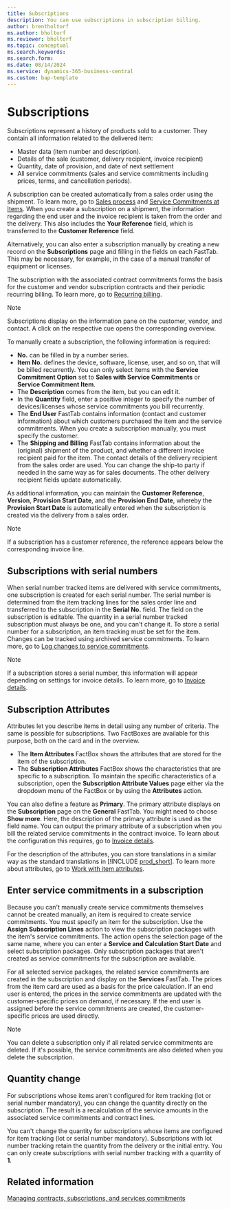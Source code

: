 ```yaml
---
title: Subscriptions
description: You can use subscriptions in subscription billing.
author: brentholtorf
ms.author: bholtorf
ms.reviewer: bholtorf
ms.topic: conceptual
ms.search.keywords: 
ms.search.form: 
ms.date: 08/14/2024
ms.service: dynamics-365-business-central
ms.custom: bap-template
---
```


# Subscriptions

Subscriptions represent a history of products sold to a customer. They contain all information related to the delivered item:

* Master data (item number and description).
* Details of the sale (customer, delivery recipient, invoice recipient)
* Quantity, date of provision, and date of next settlement
* All service commitments (sales and service commitments including prices, terms, and cancellation periods).

A subscription can be created automatically from a sales order using the shipment. To learn more, go to [Sales process](../sales/sales-service-commitments.md) and [Service Commitments at Items](../masterdata/items.md). When you create a subscription on a shipment, the information regarding the end user and the invoice recipient is taken from the order and the delivery. This also includes the **Your Reference** field, which is transferred to the **Customer Reference** field.

Alternatively, you can also enter a subscription manually by creating a new record on the **Subscriptions** page and filling in the fields on each FastTab. This may be necessary, for example, in the case of a manual transfer of equipment or licenses.

The subscription with the associated contract commitments forms the basis for the customer and vendor subscription contracts and their periodic recurring billing. To learn more, go to [Recurring billing](../recurring-billing.md).

> [!NOTE]
> Subscriptions display on the information pane on the customer, vendor, and contact. A click on the respective cue opens the corresponding overview.

To manually create a subscription, the following information is required:

* **No.** can be filled in by a number series.
* **Item No.** defines the device, software, license, user, and so on, that will be billed recurrently. You can only select items with the **Service Commitment Option** set to **Sales with Service Commitments** or **Service Commitment Item**. 
* The **Description** comes from the item, but you can edit it.
* In the **Quantity** field, enter a positive integer to specify the number of devices/licenses whose service commitments you bill recurrently.
* The **End User** FastTab contains information (contact and customer information) about which customers purchased the item and the service commitments. When you create a subscription manually, you must specify the customer.
* The **Shipping and Billing** FastTab contains information about the (original) shipment of the product, and whether a different invoice recipient paid for the item. The contact details of the delivery recipient from the sales order are used. You can change the ship-to party if needed in the same way as for sales documents. The other delivery recipient fields update automatically.

As additional information, you can maintain the **Customer Reference**, **Version**, **Provision Start Date**, and the **Provision End Date**, whereby the **Provision Start Date** is automatically entered when the subscription is created via the delivery from a sales order.

> [!NOTE]
> If a subscription has a customer reference, the reference appears below the corresponding invoice line.

## Subscriptions with serial numbers

When serial number tracked items are delivered with service commitments, one subscription is created for each serial number. The serial number is determined from the item tracking lines for the sales order line and transferred to the subscription in the **Serial No.** field. The field on the subscription is editable. The quantity in a serial number tracked subscription must always be one, and you can't change it. To store a serial number for a subscription, an item tracking must be set for the item. Changes can be tracked using archived service commitments. To learn more, go to [Log changes to service commitments](so-service-commitments.md#log-changes-to-service-commitments).

> [!NOTE]
> If a subscription stores a serial number, this information will appear depending on settings for invoice details. To learn more, go to [Invoice details](../setup/general.md#invoice-details).

## Subscription Attributes

Attributes let you describe items in detail using any number of criteria. The same is possible for subscriptions. Two FactBoxes are available for this purpose, both on the card and in the overview.

* The **Item Attributes** FactBox shows the attributes that are stored for the item of the subscription.
* The **Subscription Attributes** FactBox shows the characteristics that are specific to a subscription. To maintain the specific characteristics of a subscription, open the **Subscription Attribute Values** page either via the dropdown menu of the FactBox or by using the **Attributes** action.

You can also define a feature as **Primary**. The primary attribute displays on the **Subscription** page on the **General** FastTab. You might need to choose **Show more**. Here, the description of the primary attribute is used as the field name. You can output the primary attribute of a subscription when you bill the related service commitments in the contract invoice. To learn about the configuration this requires, go to [Invoice details](../setup/general.md#invoice-details).

For the description of the attributes, you can store translations in a similar way as the standard translations in [!INCLUDE [prod_short](../../includes/prod_short.md)]. To learn more about attributes, go to [Work with item attributes](../../inventory-how-work-item-attributes.md).

## Enter service commitments in a subscription

Because you can't manually create service commitments themselves cannot be created manually, an item is required to create service commitments. You must specify an item for the subscription. Use the **Assign Subscription Lines** action to view the subscription packages with the item's service commitments. The action opens the selection page of the same name, where you can enter a **Service and Calculation Start Date** and select subscription packages. Only subscription packages that aren't created as service commitments for the subscription are available.

For all selected service packages, the related service commitments are created in the subscription and display on the **Services** FastTab. The prices from the item card are used as a basis for the price calculation. If an end user is entered, the prices in the service commitments are updated with the customer-specific prices on demand, if necessary. If the end user is assigned before the service commitments are created, the customer-specific prices are used directly.

> [!NOTE]
> You can delete a subscription only if all related service commitments are deleted. If it's possible, the service commitments are also deleted when you delete the subscription.

## Quantity change

For subscriptions whose items aren't configured for item tracking (lot or serial number mandatory), you can change the quantity directly on the subscription. The result is a recalculation of the service amounts in the associated service commitments and contract lines.

You can't change the quantity for subscriptions whose items are configured for item tracking (lot or serial number mandatory). Subscriptions with lot number tracking retain the quantity from the delivery or the initial entry. You can only create subscriptions with serial number tracking with a quantity of **1**.

## Related information

[Managing contracts, subscriptions, and services commitments](contracts-services-mgmt.md)  